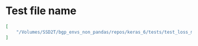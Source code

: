# Test file name

```json
[
    "/Volumes/SSD2T/bgp_envs_non_pandas/repos/keras_6/tests/test_loss_masking.py"
]
```
